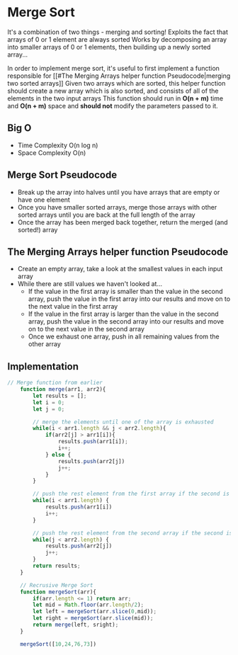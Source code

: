 # Merge Sort


It's a combination of two things - merging and sorting!
Exploits the fact that arrays of 0 or 1 element are always sorted
Works by decomposing an array into smaller arrays of 0 or 1 elements, then building up a newly sorted array...

In order to implement merge sort, it's useful to first implement a function responsible for [[#The Merging Arrays helper function Pseudocode|merging two sorted arrays]]
Given two arrays which are sorted, this helper function should create a new array which is also sorted, and consists of all of the elements in the two input arrays
This function should run in **O(n + m)** time and **O(n + m)** space and **should not** modify the parameters passed to it.

## Big O
- Time Complexity O(n log n)
- Space Complexity O(n)


## Merge Sort Pseudocode
-   Break up the array into halves until you have arrays that are empty or have one element
-   Once you have smaller sorted arrays, merge those arrays with other sorted arrays until you are back at the full length of the array
-   Once the array has been merged back together, return the merged (and sorted!) array


## The  Merging Arrays helper function Pseudocode
-   Create an empty array, take a look at the smallest values in each input array
-   While there are still values we haven't looked at...
	-   If the value in the first array is smaller than the value in the second array, push the value in the first array into our results and move on to the next value in the first array
	-   If the value in the first array is larger than the value in the second array, push the value in the second array into our results and move on to the next value in the second array
	-   Once we exhaust one array, push in all remaining values from the other array


## Implementation
```js
// Merge function from earlier
	function merge(arr1, arr2){
		let results = [];
		let i = 0;
		let j = 0;

		// merge the elements until one of the array is exhausted
		while(i < arr1.length && j < arr2.length){
			if(arr2[j] > arr1[i]){
				results.push(arr1[i]);
				i++;
			} else {
				results.push(arr2[j])
				j++;
			}
		}

		// push the rest element from the first array if the second is exhausted already
		while(i < arr1.length) {
			results.push(arr1[i])
			i++;
		}

		// push the rest element from the second array if the second is exhausted already
		while(j < arr2.length) {
			results.push(arr2[j])
			j++;
		}
		return results;
	}

	// Recrusive Merge Sort
	function mergeSort(arr){
		if(arr.length <= 1) return arr;
		let mid = Math.floor(arr.length/2);
		let left = mergeSort(arr.slice(0,mid));
		let right = mergeSort(arr.slice(mid));
		return merge(left, sright);
	}

	mergeSort([10,24,76,73])
```
